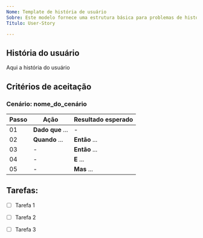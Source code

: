```yaml
---
Nome: Template de história de usuário
Sobre: Este modelo fornece uma estrutura básica para problemas de história de usuário.
Título: User-Story

---
```


## História do usuário

Aqui a história do usuário

## Critérios de aceitação

### Cenário: nome_do_cenário
| Passo | Ação | Resultado esperado |
| ----- | ---- | ------------------ |
| 01 | **Dado que** ... | - |
| 02 | **Quando** ... | **Então** ... |
| 03 | - | **Então** ... |
| 04 | - | **E** ... |
| 05 | - | **Mas** ... | 

## Tarefas:

- [ ] Tarefa 1
- [ ] Tarefa 2
- [ ] Tarefa 3

